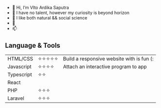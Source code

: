 - 👋 Hi, I’m VIto Ardika Saputra
- 👀 I have no talent, however my curiosity is beyond horizon
- 🌱 I like both natural && social science
- 💞️ 
- 📫 

## Language & Tools
||||
|-|-|-|
| HTML/CSS | ✧✧✧✧✧ | Build a responsive website with is fun (: |
| Javascript | ✧✧✧✧ | Attach an interactive program to app |
| Typescript | ✧✧ ||        
| React |          ||
| PHP | ✧✧✧   ||
| Laravel | ✧✧✧ ||

<!---
ardikaVito/ardikaVito is a ✨ special ✨ repository because its `README.md` (this file) appears on your GitHub profile.
You can click the Preview link to take a look at your changes.
--->
